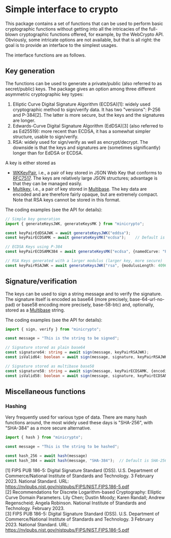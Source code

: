# Simple interface to crypto

This package contains a set of functions that can be used to perform basic cryptographic functions without getting into all the intricacies of the full-blown cryptographic functions offered, for example, by the WebCrypto API. Obviously, some intricate options are not available, but that is all right: the goal is to provide an interface to the simplest usages.

The interface functions are as follows.

## Key generation

The functions can be used to generate a private/public (also referred to as secret/public) keys. The package gives an option among three different asymmetric cryptographic key types:

1. Elliptic Curve Digital Signature Algorithm (ECDSA)[1]: widely used cryptographic method to sign/verify data. It has two "versions": P-256 and P-384[2]. The latter is more secure, but the keys and the signatures are longer. 
2. Edwards-Curve Digital Signature Algorithm (EdDSA)[3] (also referred to as Ed25519): more recent than ECDSA, it has a somewhat simpler structure, usable to sign/verify.
3. RSA: widely used for sign/verify as well as encrypt/decrypt. The downside is that the keys and signatures are (sometimes significantly) longer than for EdDSA or ECDSA.


A key is either stored as

- [WKKeyPair](https://www.w3.org/TR/controller-document/#JsonWebKey), i.e., a pair of key stored in JSON Web Key that conforms to [RFC7517](https://www.rfc-editor.org/rfc/rfc7517). The keys are relatively large JSON structures; advantage is that they can be managed easily.
- [Multikey](https://www.w3.org/TR/controller-document/#Multikey), i.e., a pair of key stored in [Multibase](https://www.w3.org/TR/controller-document/#multibase-0). The key data are encoded and are therefore fairly opaque, but are extremely compact. Note that RSA keys cannot be stored in this format.

The coding examples (see the API for details):

```typescript
// Simple key generation
import { generateKeysJWK, generateKeysMK } from "minicrypto";

const keyPairEdDSAJWK = await generateKeysJWK("eddsa");
const keyPairECDSAMK = await generateKeysMK("ecdsa");    // Default is "P-256"

// ECDSA Keys using P-384
const keyPairECDSAMK384 = await generateKeysMK("ecdsa", {namedCurve: "P-384"});

// RSA Keys generated with a larger modulus (larger key, more secure)
const keyPairRSAJWK = await generateKeysJWK("rsa", {modulusLength: 4096});  // Default is 2048

```

## Signature/verification

The keys can be used to sign a string message and to verify the signature. The signature itself is encoded as
base64 (more precisely, base-64-url-no-pad) or base58 encoding more precisely, base-58-btc) and, optionally, stored as a
[Multibase](https://www.w3.org/TR/controller-document/#multibase-0) string.

The coding examples (see the API for details):

```typescript
import { sign, verify } from "minicrypto";

const message = "This is the string to be signed";

// Signature stored as plain base64
const signature64: string = await sign(message, keyPairRSAJWK);
const isValid64: boolean = await sign(message, signature, keyPairRSAJWK.publicKeyJwk);

// Signature stored as multibase base58
const signature58: string = await sign(message, keyPairECDSAMK, {encoding: "base58", format: "multibase"});
const isValid58: boolean = await sign(message, signature, keyPairECDSAMK.publicKeyMultibase, {format: "multibase"});
```

## Miscellaneous functions

### Hashing

Very frequently used for various type of data. There are many hash functions around, the most widely used these days is "SHA-256", with "SHA-384" as a more secure alternative.


```typescript
import { hash } from "minicrypto";

const message = "This is the string to be hashed";

const hash_256 = await hash(message)              
const hash_384 = await hash(message, "SHA-384");  // Default is SHA-256

```



[1] FIPS PUB 186-5: Digital Signature Standard (DSS). U.S. Department of Commerce/National Institute of Standards and Technology. 3 February 2023. National Standard. URL: https://nvlpubs.nist.gov/nistpubs/FIPS/NIST.FIPS.186-5.pdf  
[2] Recommendations for Discrete Logarithm-based Cryptography: Elliptic Curve Domain Parameters. Lily Chen; Dustin Moody; Karen Randall; Andrew Regenscheid; Angela Robinson. National Institute of Standards and Technology. February 2023.  
[3] FIPS PUB 186-5: Digital Signature Standard (DSS). U.S. Department of Commerce/National Institute of Standards and Technology. 3 February 2023. National Standard. URL: https://nvlpubs.nist.gov/nistpubs/FIPS/NIST.FIPS.186-5.pdf